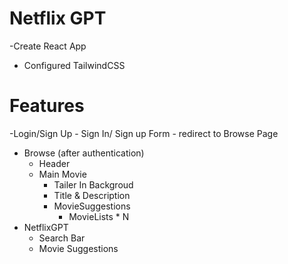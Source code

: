 # Netflix GPT

-Create React App
- Configured TailwindCSS

# Features
-Login/Sign Up
    - Sign In/ Sign up Form
    - redirect to Browse Page
- Browse (after authentication)
  - Header
  - Main Movie
     - Tailer In Backgroud
     - Title & Description
     - MovieSuggestions
          - MovieLists * N
- NetflixGPT
    - Search Bar
    - Movie Suggestions
    
